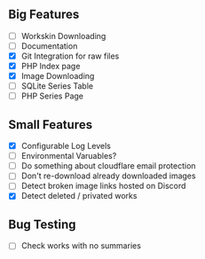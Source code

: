 ## Big Features
- [ ] Workskin Downloading
- [ ] Documentation
- [X] Git Integration for raw files
- [X] PHP Index page
- [X] Image Downloading
- [ ] SQLite Series Table
- [ ] PHP Series Page

## Small Features
- [X] Configurable Log Levels
- [ ] Environmental Varuables?
- [ ] Do something about cloudflare email protection
- [ ] Don't re-download already downloaded images
- [ ] Detect broken image links hosted on Discord
- [X] Detect deleted / privated works

## Bug Testing
- [ ] Check works with no summaries
